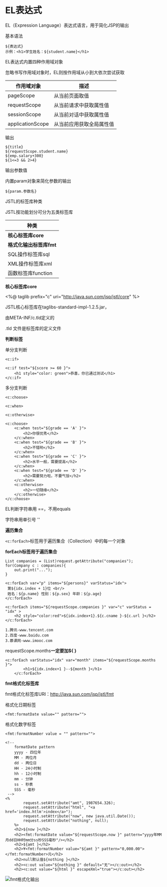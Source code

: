 # EL表达式

EL（Expression Language）表达式语言，用于简化JSP的输出

基本语法

```
${表达式}
示例：<h1>学生姓名：${student.name}</h1>
```

EL表达式内置四种作用域对象

忽略书写作用域对象时，EL则按作用域从小到大依次尝试获取

| 作用域对象       | 描述                     |
| ---------------- | ------------------------ |
| pageScope        | 从当前页面取值           |
| requestScope     | 从当前请求中获取属性值   |
| sessionScope     | 从当前对话中获取属性值   |
| applicationScope | 从当前应用获取全局属性值 |

输出

```
${title}
${requestScope.student.name}
${emp.salary+300}
${1<=3 && 2>4}
```

输出参数值

内置param对象来简化参数的输出

```
${param.参数名}
```



JSTL的标签库种类

JSTL按功能划分可分为五类标签库

| 种类                    |
| ----------------------- |
| **核心标签库core**      |
| **格式化输出标签库fmt** |
| SQL操作标签库sql        |
| XML操作标签库xml        |
| 函数标签库function      |

**核心标签库core**

<%@ taglib prefix="c" uri="http://java.sun.com/jsp/jstl/core" %>

JSTL核心标签库在taglibs-standard-impl-1.2.5.jar，

由META-INF/c.tld定义的

.tld 文件是标签库的定义文件



**判断标签**

单分支判断

```
<c:if>

<c:if test="${score >= 60 }">
	<h1 style="color: green">恭喜，你已通过测试</h1>
</c:if>
```

多分支判断

```
<c:choose>

<c:when>

<c:otherwise>

<c:choose>
	<c:when test="${grade == 'A' }">
		<h2>你很优秀</h2>
	</c:when>
	<c:when test="${grade == 'B' }">
		<h2>不错哟</h2>
	</c:when>
	<c:when test="${grade == 'C' }">
		<h2>水平一般，需要提高</h2>
	</c:when>
	<c:when test="${grade == 'D' }">
		<h2>需要努力啦，不要气馁</h2>
	</c:when>
	<c:otherwise>
		<h2>一切随缘</h2>
	</c:otherwise>
</c:choose>
```

EL判断字符串用 ==，不用equals

字符串用单引号 ''



**遍历集合**

`<c:forEach>`标签用于遍历集合（Collection）中的每一个对象

**forEach标签用于遍历集合**

```
List companies = (List)request.getAttribute("companies");
for(Company c : companies){
	out.print("...");
}
```



```
<c:forEach var="p" items="${persons}" varStatus="idx">
 第${idx.index + 1}位 <br/>
 姓名：${p.name} 性别：${p.sex} 年龄：${p.age}
</c:forEach>
```

```
<c:forEach items="${requestScope.companies }" var="c" varStatus = "idx" >
	<h2 style="color:red">${idx.index+1}.${c.cname }-${c.url }</h2>
</c:forEach>
```

```
1.腾讯-www.tencent.com
2.百度-www.baidu.com
3.慕课网-www.imooc.com
```

requestScope.months**一定要加${ }**

```
<c:forEach varStatus="idx" var="month" items="${requestScope.months }">
		<h1>${idx.index+1 }--${month }</h1>
	</c:forEach>
```



**fmt格式化标签库**

fmt格式化标签库URI：http://java.sun.com/jsp/jstl/fmt

格式化日期标签

```
<fmt:formatDate value="" pattern="">
```

格式化数字标签

```
<fmt:formatNumber value = "" pattern="">
```



```
<!-- 
	formatDate pattern
	yyyy - 四位年
	MM - 两位月
	dd - 两位日
	HH - 24小时制
	hh - 12小时制
	mm - 分钟
	ss - 秒表
	SSS - 毫秒
 -->
<%
		request.setAttribute("amt", 1987654.326);
		request.setAttribute("html", "<a href='index.htlm'>index</a>");
		request.setAttribute("now", new java.util.Date());
		request.setAttribute("nothing", null);
	%>
	<h2>${now }</h2>
	<h2><fmt:formatDate value="${requestScope.now }" pattern="yyyy年MM月dd日HH时mm分ss秒SSS毫秒"/></h2>	
	<h2>${amt }</h2>
	<h2>¥<fmt:formatNumber value="${amt }" pattern="0,000.00"></fmt:formatNumber>元</h2>
	<h2>null默认值${nothing }</h2>
	<h2><c:out value="${nothing }" default="无"></c:out></h2>
	<h2><c:out value="${html }" escapeXml="true"></c:out></h2>
```

![fmt格式化输出](D:\JavaWebNote\JSTL\fmt格式化输出.png)

